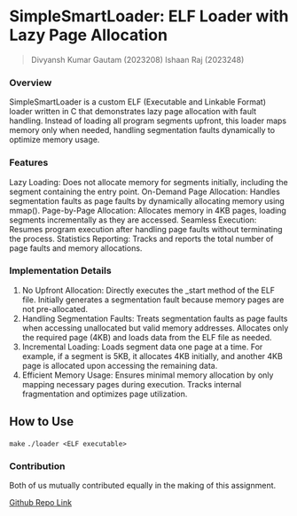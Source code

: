 # SimpleSmartLoader: ELF Loader with Lazy Page Allocation
> Divyansh Kumar Gautam (2023208)
> Ishaan Raj (2023248)

### Overview
SimpleSmartLoader is a custom ELF (Executable and Linkable Format) loader written in C that demonstrates lazy page allocation with fault handling. Instead of loading all program segments upfront, this loader maps memory only when needed, handling segmentation faults dynamically to optimize memory usage.

### Features
Lazy Loading: Does not allocate memory for segments initially, including the segment containing the entry point.
On-Demand Page Allocation: Handles segmentation faults as page faults by dynamically allocating memory using mmap().
Page-by-Page Allocation: Allocates memory in 4KB pages, loading segments incrementally as they are accessed.
Seamless Execution: Resumes program execution after handling page faults without terminating the process.
Statistics Reporting: Tracks and reports the total number of page faults and memory allocations.

### Implementation Details
1) No Upfront Allocation:
Directly executes the _start method of the ELF file.
Initially generates a segmentation fault because memory pages are not pre-allocated.
2) Handling Segmentation Faults:
Treats segmentation faults as page faults when accessing unallocated but valid memory addresses.
Allocates only the required page (4KB) and loads data from the ELF file as needed.
3) Incremental Loading:
Loads segment data one page at a time.
For example, if a segment is 5KB, it allocates 4KB initially, and another 4KB page is allocated upon accessing the remaining data.
4) Efficient Memory Usage:
Ensures minimal memory allocation by only mapping necessary pages during execution.
Tracks internal fragmentation and optimizes page utilization.

## How to Use
```make```
```./loader <ELF executable>```

### Contribution
Both of us mutually contributed equally in the making of this assignment.  

[Github Repo Link](https://github.com/Ishaaann/os-assignments)
